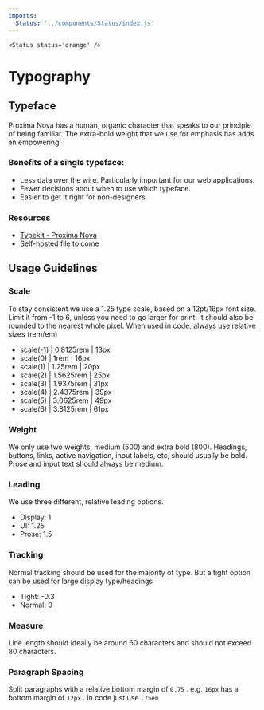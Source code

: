 ```yaml
---
imports:
  Status: '../components/Status/index.js'
---
```

```render html
<Status status='orange' />
```
# Typography

## Typeface

Proxima Nova has a human, organic character that speaks to our principle of being familiar. The extra-bold weight that we use for emphasis has adds an empowering 

### Benefits of a single typeface:

- Less data over the wire. Particularly important for our web applications.
- Fewer decisions about when to use which typeface.
- Easier to get it right for non-designers.

### Resources

- [Typekit - Proxima Nova](https://typekit.com/fonts/proxima-nova)
- Self-hosted file to come

## Usage Guidelines

### Scale
To stay consistent we use a 1.25 type scale, based on a 12pt/16px font size. Limit it from -1 to 6, unless you need to go larger for print. It should also be rounded to the nearest whole pixel. When used in code, always use relative sizes (rem/em)

- scale(-1) | 0.8125rem | 13px
- scale(0) | 1rem | 16px
- scale(1) | 1.25rem | 20px
- scale(2) | 1.5625rem | 25px
- scale(3) | 1.9375rem | 31px
- scale(4) | 2.4375rem | 39px
- scale(5) | 3.0625rem | 49px
- scale(6) | 3.8125rem | 61px

### Weight
We only use two weights, medium (500) and extra bold (800). Headings, buttons, links, active navigation, input labels, etc, should usually be bold. Prose and input text should always be medium. 

### Leading
We use three different, relative leading options.

- Display: 1
- UI: 1.25
- Prose: 1.5

### Tracking
Normal tracking should be used for the majority of type. But a tight option can be used for large display type/headings

- Tight: -0.3
- Normal: 0

### Measure
Line length should ideally be around 60 characters and should not exceed 80 characters. 

### Paragraph Spacing
Split paragraphs with a relative bottom margin of `0.75` . e.g. `16px` has a bottom margin of `12px` . In code just use `.75em` 
